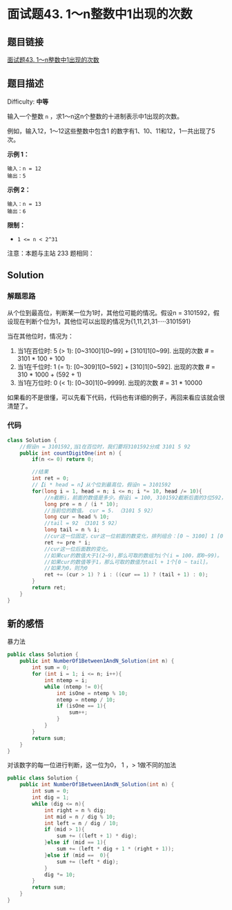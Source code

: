 # 面试题43. 1～n整数中1出现的次数

## 题目链接

[面试题43\. 1～n整数中1出现的次数](https://leetcode-cn.com/problems/1nzheng-shu-zhong-1chu-xian-de-ci-shu-lcof/)

## 题目描述

Difficulty: **中等**

输入一个整数 `n` ，求1～n这n个整数的十进制表示中1出现的次数。

例如，输入12，1～12这些整数中包含1 的数字有1、10、11和12，1一共出现了5次。

**示例 1：**

```
输入：n = 12
输出：5
```

**示例 2：**

```
输入：n = 13
输出：6
```

**限制：**

* `1 <= n < 2^31`

注意：本题与主站 233 题相同：

## Solution

### 解题思路

从个位到最高位，判断某一位为1时，其他位可能的情况。假设n = 3101592，假设现在判断个位为1，其他位可以出现的情况为{1,11,21,31·····3101591}

当在其他位时，情况为：

1. 当1在百位时: 5 (> 1): [0~3100]1[0~99] + [3101]1[0~99]. 出现的次数 # = 3101 * 100 + 100
1. 当1在千位时: 1 (= 1): [0~309]1[0~592] + [310]1[0~592]. 出现的次数 # = 310 * 1000 + (592 + 1)
1. 当1在万位时: 0 (< 1): [0~30]1[0~9999]. 出现的次数 # = 31 * 10000

如果看的不是很懂，可以先看下代码，代码也有详细的例子，再回来看应该就会很清楚了。

### 代码

```java
class Solution {
    //假设n = 3101592,当1在百位时，我们要将3101592分成 3101 5 92
    public int countDigitOne(int n) {
        if(n <= 0) return 0;

        //结果
        int ret = 0;  
        //【i * head = n】从个位到最高位，假设n = 3101592
        for(long i = 1, head = n; i <= n; i *= 10, head /= 10){
            //n截断i，前面的数值是多少。假设i = 100, 3101592截断后面的3位592， pre = 3101 （3101 5 92）
            long pre = n / (i * 10);
            //当前位的数值。 cur = 5. （3101 5 92）
            long cur = head % 10;
            //tail = 92 （3101 5 92）
            long tail = n % i;
            //cur这一位固定，cur这一位前面的数变化，排列组合：[0 ~ 3100] 1 [0 ~ 99] ==> 3101 * 100
            ret += pre * i;
            //cur这一位后面数的变化。
            //如果cur的数值大于1(2~9),那么可取的数组为i个(i = 100，即0~99)。
            //如果cur的数值等于1，那么可取的数值为tail + 1个[0 ~ tail]。
            //如果为0，则为0
            ret += (cur > 1) ? i : ((cur == 1) ? (tail + 1) : 0);
        }
        return ret;
    }
}
```

## 新的感悟

暴力法

```java
public class Solution {
    public int NumberOf1Between1AndN_Solution(int n) {
        int sum = 0;
        for (int i = 1; i <= n; i++){
            int ntemp = i;
            while (ntemp != 0){
                int isOne = ntemp % 10;
                ntemp = ntemp / 10;
                if (isOne == 1){
                    sum++;
                }  
            }
        }
        return sum;
    }
}
```

对该数字的每一位进行判断，这一位为0， 1 ，> 1做不同的加法

```java
public class Solution {
    public int NumberOf1Between1AndN_Solution(int n) {
        int sum = 0;
        int dig = 1;
        while (dig <= n){
            int right = n % dig;
            int mid = n / dig % 10;
            int left = n / dig / 10;
            if (mid > 1){
                sum += ((left + 1) * dig);
            }else if (mid == 1){
                sum += (left * dig + 1 * (right + 1));
            }else if (mid ==  0){
                sum += (left * dig);
            }
            dig *= 10;
        }
        return sum;
    }
}
```